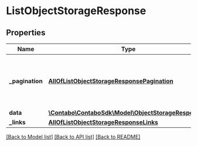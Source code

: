 # ListObjectStorageResponse

## Properties
Name | Type | Description | Notes
------------ | ------------- | ------------- | -------------
**_pagination** | [**AllOfListObjectStorageResponsePagination**](AllOfListObjectStorageResponsePagination.md) | Data about pagination like how many results, pages, page size. | 
**data** | [**\Contabo\ContaboSdk\Model\ObjectStorageResponse[]**](ObjectStorageResponse.md) |  | 
**_links** | [**AllOfListObjectStorageResponseLinks**](AllOfListObjectStorageResponseLinks.md) |  | 

[[Back to Model list]](../../README.md#documentation-for-models) [[Back to API list]](../../README.md#documentation-for-api-endpoints) [[Back to README]](../../README.md)

